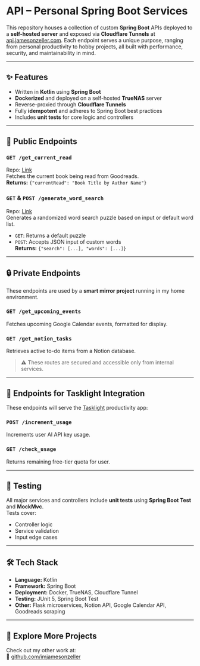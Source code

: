 # API – Personal Spring Boot Services

This repository houses a collection of custom **Spring Boot** APIs deployed to a **self-hosted server** and exposed via **Cloudflare Tunnels** at [api.jamesonzeller.com](https://api.jamesonzeller.com). Each endpoint serves a unique purpose, ranging from personal productivity to hobby projects, all built with performance, security, and maintainability in mind.

---

## ✨ Features

- Written in **Kotlin** using **Spring Boot**
- **Dockerized** and deployed on a self-hosted **TrueNAS** server
- Reverse-proxied through **Cloudflare Tunnels**
- Fully **idempotent** and adheres to Spring Boot best practices
- Includes **unit tests** for core logic and controllers

---

## 🔌 Public Endpoints

### `GET /get_current_read`
Repo: [Link](https://github.com/imjamesonzeller/wordsearchapi)<br>
Fetches the current book being read from Goodreads.  
**Returns:** `{"currentRead": "Book Title by Author Name"}`

### `GET` & `POST /generate_word_search`
Repo: [Link](https://github.com/imjamesonzeller/goodreadsapi)<br>
Generates a randomized word search puzzle based on input or default word list.
- `GET`: Returns a default puzzle
- `POST`: Accepts JSON input of custom words  
  **Returns:** `{"search": [...], "words": [...]}`

---

## 🔒 Private Endpoints

These endpoints are used by a **smart mirror project** running in my home environment.

### `GET /get_upcoming_events`
Fetches upcoming Google Calendar events, formatted for display.

### `GET /get_notion_tasks`
Retrieves active to-do items from a Notion database.

> ⚠️ These routes are secured and accessible only from internal services.

---

## 🧠 Endpoints for Tasklight Integration

These endpoints will serve the [Tasklight](https://jamesonzeller.com/tasklight-v3) productivity app:

### `POST /increment_usage`
Increments user AI API key usage.

### `GET /check_usage`
Returns remaining free-tier quota for user.

---

## 🧪 Testing

All major services and controllers include **unit tests** using **Spring Boot Test** and **MockMvc**.  
Tests cover:
- Controller logic
- Service validation
- Input edge cases

---

## 🛠️ Tech Stack

- **Language:** Kotlin
- **Framework:** Spring Boot
- **Deployment:** Docker, TrueNAS, Cloudflare Tunnel
- **Testing:** JUnit 5, Spring Boot Test
- **Other:** Flask microservices, Notion API, Google Calendar API, Goodreads scraping

---

## 📁 Explore More Projects

Check out my other work at:  
🔗 [github.com/imjamesonzeller](https://github.com/imjamesonzeller)
